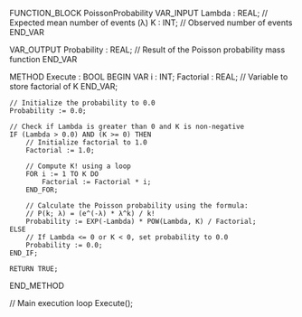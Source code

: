 FUNCTION_BLOCK PoissonProbability
VAR_INPUT
    Lambda : REAL; // Expected mean number of events (λ)
    K : INT; // Observed number of events
END_VAR

VAR_OUTPUT
    Probability : REAL; // Result of the Poisson probability mass function
END_VAR

METHOD Execute : BOOL
BEGIN
    VAR
        i : INT;
        Factorial : REAL; // Variable to store factorial of K
    END_VAR;

    // Initialize the probability to 0.0
    Probability := 0.0;

    // Check if Lambda is greater than 0 and K is non-negative
    IF (Lambda > 0.0) AND (K >= 0) THEN
        // Initialize factorial to 1.0
        Factorial := 1.0;

        // Compute K! using a loop
        FOR i := 1 TO K DO
            Factorial := Factorial * i;
        END_FOR;

        // Calculate the Poisson probability using the formula:
        // P(k; λ) = (e^(-λ) * λ^k) / k!
        Probability := EXP(-Lambda) * POW(Lambda, K) / Factorial;
    ELSE
        // If Lambda <= 0 or K < 0, set probability to 0.0
        Probability := 0.0;
    END_IF;

    RETURN TRUE;
END_METHOD

// Main execution loop
Execute();




